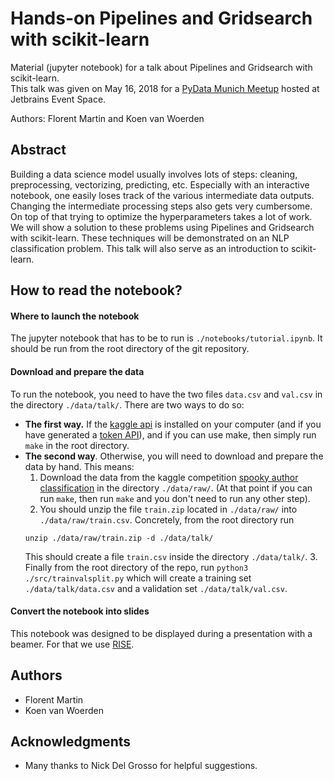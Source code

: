 # Hands-on Pipelines and Gridsearch with scikit-learn
Material (jupyter notebook) for a talk about Pipelines and Gridsearch with scikit-learn.  
This talk was given on May 16, 2018 for a [PyData Munich Meetup](https://www.meetup.com/PyData-Munchen/) hosted at Jetbrains Event Space.

Authors: Florent Martin and Koen van Woerden

## Abstract
Building a data science model usually involves lots of steps: cleaning, preprocessing, vectorizing, predicting, etc. Especially with an interactive notebook, one easily loses track of the various intermediate data outputs. Changing the intermediate processing steps also gets very cumbersome. On top of that trying to optimize the hyperparameters takes a lot of work.
We will show a solution to these problems using Pipelines and Gridsearch with scikit-learn. These techniques will be demonstrated on an NLP classification problem. This talk will also serve as an introduction to scikit-learn.


##  How to read the notebook?

#### Where to launch the notebook
The jupyter notebook that has to be to run is 
`./notebooks/tutorial.ipynb`.
It should be run from the root directory of the git repository.

#### Download and prepare the data
To run the notebook, you need to  have the two files `data.csv` and `val.csv` in the directory `./data/talk/`.
There are two ways to do so:

* **The first way.** If the [kaggle api](https://github.com/Kaggle/kaggle-api) is installed on your computer (and if you have generated a [token API](https://github.com/Kaggle/kaggle-api#api-credentials)), and if you can use make, then simply run `make` in the root directory.
* **The second way**. Otherwise, you will need to download and prepare the data by hand. This means:
  1. Download the data from the kaggle competition 
[spooky author classification](https://www.kaggle.com/c/spooky-author-identification/data) in the directory `./data/raw/`. (At that point if you can run `make`, then run `make` and you don't need to run any other step). 
  2. You should unzip the file `train.zip` located in `./data/raw/` into `./data/raw/train.csv`. Concretely, from the root directory run
  ```
  unzip ./data/raw/train.zip -d ./data/talk/
  ```
  This should create a file `train.csv` inside the directory `./data/talk/`.
  3. Finally from the root directory of the repo, run 
  `python3 ./src/trainvalsplit.py` 
  which will create a training set `./data/talk/data.csv` and a validation set `./data/talk/val.csv`.

#### Convert the notebook into slides

This notebook was designed to be displayed during a presentation with a beamer.
For that we use [RISE](https://damianavila.github.io/RISE/).

## Authors
* Florent Martin
* Koen van Woerden

## Acknowledgments
* Many thanks to Nick Del Grosso for helpful suggestions.
